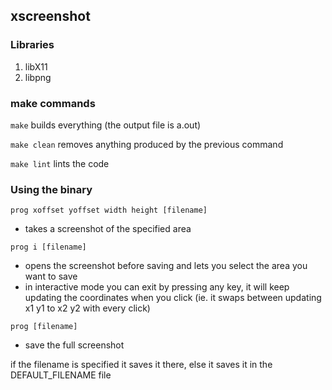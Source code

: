## xscreenshot

### Libraries
1. libX11
2. libpng

### make commands
`make` builds everything (the output file is a.out)

`make clean` removes anything produced by the previous command

`make lint` lints the code

### Using the binary
`prog xoffset yoffset width height [filename]`
- takes a screenshot of the specified area

`prog i [filename]`
- opens the screenshot before saving and lets you select the area you want to save
- in interactive mode you can exit by pressing any key, it will keep updating the coordinates when you click (ie. it swaps between updating x1 y1 to x2 y2 with every click)

`prog [filename]`
- save the full screenshot

if the filename is specified it saves it there,
else it saves it in the DEFAULT_FILENAME file

